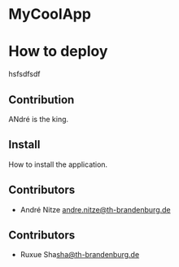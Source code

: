 # MyCoolApp

# How to deploy
hsfsdfsdf

## Contribution
ANdré is the king.

## Install
How to install the application.

## Contributors
* André Nitze <andre.nitze@th-brandenburg.de>

## Contributors
* Ruxue Sha<sha@th-brandenburg.de>

